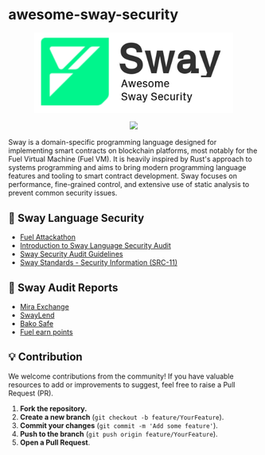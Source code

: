 # awesome-sway-security

<p align="center">
    <picture>
        <source media="(prefers-color-scheme: dark)" srcset="images/awesome-sway-security-logo-dark-theme.png">
        <img alt="SwayLibs logo" width="400px" src="images/awesome-sway-security-logo-light-theme.png">
    </picture>
</p>

<p align="center">
        <img src="https://awesome.re/badge.svg" />
</p>

Sway is a domain-specific programming language designed for implementing smart contracts on blockchain platforms, most notably for the Fuel  Virtual Machine (Fuel VM). It is heavily inspired by Rust's approach to  systems programming and aims to bring modern programming language  features and tooling to smart contract development. Sway focuses on  performance, fine-grained control, and extensive use of static analysis  to prevent common security issues.



## 🔐 Sway Language Security

* [Fuel Attackathon](https://medium.com/immunefi/top-5-bugs-from-the-fuel-attackathon-80eda8920505)
* [Introduction to Sway Language Security Audit](https://exvul.com/introduction-to-the-sway-language-security-audit/) 
* [Sway Security Audit Guidelines](https://exvul.com/sway-security-guidelines/)
* [Sway Standards - Security Information (SRC-11)](https://docs.fuel.network/docs/sway-standards/src-11-security-information/)





## 📝 Sway Audit Reports

* [Mira Exchange](https://docs.mira.ly/developer-guides/security-audit) 
* [SwayLend](https://www.halborn.com/audits/reserve/swaylend-protocol)
* [Bako Safe](https://github.com/Quillhash/QuillAudit_Reports/blob/master/Bako%20Safe%20Sway%20Smart%20Contracts%20Audit%20Report%20-%20QuillAudits.pdf)
* [Fuel earn points](https://app.fuel.network/earn-points/report-audit-hexens.pdf)




## 💡 Contribution

We welcome contributions from the community! If you have valuable  resources to add or improvements to suggest, feel free to raise a Pull  Request (PR).

1. **Fork the repository.**
2. **Create a new branch** (`git checkout -b feature/YourFeature`).
3. **Commit your changes** (`git commit -m 'Add some feature'`).
4. **Push to the branch** (`git push origin feature/YourFeature`).
5. **Open a Pull Request**.

